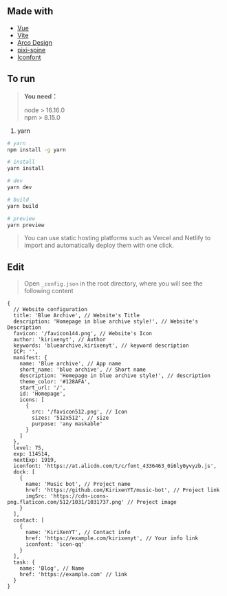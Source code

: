 ## Made with

- [Vue](https://cn.vuejs.org/)
- [Vite](https://vitejs.cn/vite3-cn/)
- [Arco Design](https://arco.design/)
- [pixi-spine](https://github.com/pixijs/spine)
- [Iconfont](https://www.iconfont.cn/)

## To run

> **You need：**
>
> node > 16.16.0  
> npm > 8.15.0

1. yarn

```bash
# yarn
npm install -g yarn
```

```bash
# install
yarn install

# dev
yarn dev

# build
yarn build

# preview
yarn preview
```

> You can use static hosting platforms such as Vercel and Netlify to import and automatically deploy them with one click.

## Edit

> Open `_config.json` in the root directory, where you will see the following content

```json5
{
  // Website configuration
  title: 'Blue Archive', // Website's Title
  description: 'Homepage in blue archive style!', // Website's Description
  favicon: '/favicon144.png', // Website's Icon
  author: 'kirixenyt', // Author
  keywords: 'bluearchive,kirixenyt', // keyword description
  ICP: '',
  manifest: {
    name: 'Blue archive', // App name
    short_name: 'blue archive', // Short name
    description: 'Homepage in blue archive style!', // description
    theme_color: '#128AFA',
    start_url: '/',
    id: 'Homepage',
    icons: [
      {
        src: '/favicon512.png', // Icon
        sizes: '512x512', // size
        purpose: 'any maskable'
      }
    ]
  },
  level: 75,
  exp: 114514,
  nextExp: 1919,
  iconfont: 'https://at.alicdn.com/t/c/font_4336463_0i6ly0yvyzb.js',
  dock: [
    {
      name: 'Music bot', // Project name
      href: 'https://github.com/KirixenYT/music-bot', // Project link
      imgSrc: 'https://cdn-icons-png.flaticon.com/512/1031/1031737.png' // Project image
    }
  ],
  contact: [
    {
      name: 'KiriXenYT', // Contact info
      href: 'https://example.com/kirixenyt', // Your info link
      iconfont: 'icon-qq'
    }
  ],
  task: {
    name: 'Blog', // Name
    href: 'https://example.com' // link
  }
}
```
